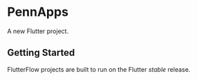 # PennApps

A new Flutter project.

## Getting Started

FlutterFlow projects are built to run on the Flutter _stable_ release.
